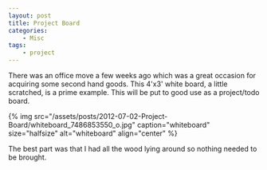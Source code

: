 ```yaml
---
layout: post
title: Project Board
categories:
    - Misc
tags:
    - project
---
```


There was an office move a few weeks ago which was a great occasion for acquiring some second hand goods. This 4'x3' white board, a little scratched, is a prime example. This will be put to good use as a project/todo board.

{% img src="/assets/posts/2012-07-02-Project-Board/whiteboard_7486853550_o.jpg" caption="whiteboard" size="halfsize" alt="whiteboard" align="center" %}

The best part was that I had all the wood lying around so nothing needed to be brought.